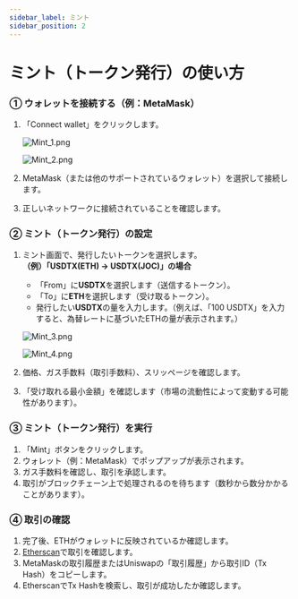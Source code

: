 ```yaml
---
sidebar_label: ミント
sidebar_position: 2
---
```


# ミント（トークン発行）の使い方

### **① ウォレットを接続する（例：MetaMask）**

1. 「Connect wallet」をクリックします。
    
    ![Mint_1.png](/img/docs/Mint_1.png)

    ![Mint_2.png](/img/docs/Mint_2.png)
    
2. MetaMask（または他のサポートされているウォレット）を選択して接続します。
3. 正しいネットワークに接続されていることを確認します。

### **② ミント（トークン発行）の設定**

1. ミント画面で、発行したいトークンを選択します。  
   **（例）「USDTX(ETH) → USDTX(JOC)」の場合**  
   - 「From」に**USDTX**を選択します（送信するトークン）。  
   - 「To」に**ETH**を選択します（受け取るトークン）。  
   - 発行したい**USDTX**の量を入力します。（例えば、「100 USDTX」を入力すると、為替レートに基づいたETHの量が表示されます。）
    
    ![Mint_3.png](/img/docs/Mint_3.png)

    ![Mint_4.png](/img/docs/Mint_4.png)
        
2. 価格、ガス手数料（取引手数料）、スリッページを確認します。  
3. 「受け取れる最小金額」を確認します（市場の流動性によって変動する可能性があります）。

### **③ ミント（トークン発行）を実行**

1. 「Mint」ボタンをクリックします。  
2. ウォレット（例：MetaMask）でポップアップが表示されます。  
3. ガス手数料を確認し、取引を承認します。  
4. 取引がブロックチェーン上で処理されるのを待ちます（数秒から数分かかることがあります）。

### **④ 取引の確認**

1. 完了後、ETHがウォレットに反映されているか確認します。  
2. [Etherscan](https://etherscan.io/)で取引を確認します。  
3. MetaMaskの取引履歴またはUniswapの「取引履歴」から取引ID（Tx Hash）をコピーします。  
4. EtherscanでTx Hashを検索し、取引が成功したか確認します。
